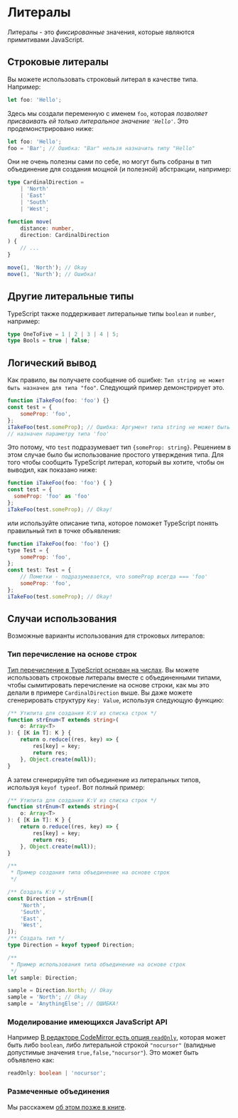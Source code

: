 # Литералы

Литералы - это _фиксированные_ значения, которые являются примитивами JavaScript.

## Строковые литералы

Вы можете использовать строковый литерал в качестве типа. Например:

```ts
let foo: 'Hello';
```

Здесь мы создали переменную с именем `foo`, которая _позволяет присваивать ей только литеральное значение `'Hello'`_. Это продемонстрировано ниже:

```ts
let foo: 'Hello';
foo = 'Bar'; // Ошибка: "Bar" нельзя назначить типу "Hello"
```

Они не очень полезны сами по себе, но могут быть собраны в тип объединение для создания мощной (и полезной) абстракции, например:

```ts
type CardinalDirection =
    | 'North'
    | 'East'
    | 'South'
    | 'West';

function move(
    distance: number,
    direction: CardinalDirection
) {
    // ...
}

move(1, 'North'); // Okay
move(1, 'Nurth'); // Ошибка!
```

## Другие литеральные типы

TypeScript также поддерживает литеральные типы `boolean` и `number`, например:

```ts
type OneToFive = 1 | 2 | 3 | 4 | 5;
type Bools = true | false;
```

## Логический вывод

Как правило, вы получаете сообщение об ошибке: `Тип string не может быть назначен для типа "foo"`. Следующий пример демонстрирует это.

```js
function iTakeFoo(foo: 'foo') {}
const test = {
    someProp: 'foo',
};
iTakeFoo(test.someProp); // Ошибка: Аргумент типа string не может быть
// назначен параметру типа 'foo'
```

Это потому, что `test` подразумевает тип `{someProp: string}`. Решением в этом случае было бы использование простого утверждения типа. Для того чтобы сообщить TypeScript литерал, который вы хотите, чтобы он выводил, как показано ниже:

```js
function iTakeFoo(foo: 'foo') { }
const test = {
  someProp: 'foo' as 'foo'
};
iTakeFoo(test.someProp); // Okay!
```

или используйте описание типа, которое поможет TypeScript понять правильный тип в точке объявления:

```js
function iTakeFoo(foo: 'foo') {}
type Test = {
    someProp: 'foo',
};
const test: Test = {
    // Пометки - подразумевается, что someProp всегда === 'foo'
    someProp: 'foo',
};
iTakeFoo(test.someProp); // Okay!
```

## Случаи использования

Возможные варианты использования для строковых литералов:

### Тип перечисление на основе строк

[Тип перечисление в TypeScript основан на числах](../enums.md). Вы можете использовать строковые литералы вместе с объединенными типами, чтобы сымитировать перечисление на основе строки, как мы это делали в примере `CardinalDirection` выше. Вы даже можете сгенерировать структуру `Key: Value`, используя следующую функцию:

```ts
/** Утилита для создания K:V из списка строк */
function strEnum<T extends string>(
    o: Array<T>
): { [K in T]: K } {
    return o.reduce((res, key) => {
        res[key] = key;
        return res;
    }, Object.create(null));
}
```

А затем сгенерируйте тип объединение из литеральных типов, используя `keyof typeof`. Вот полный пример:

```ts
/** Утилита для создания K:V из списка строк */
function strEnum<T extends string>(
    o: Array<T>
): { [K in T]: K } {
    return o.reduce((res, key) => {
        res[key] = key;
        return res;
    }, Object.create(null));
}

/**
 * Пример создания типа объединение на основе строк
 */

/** Создать K:V */
const Direction = strEnum([
    'North',
    'South',
    'East',
    'West',
]);
/** Создать тип */
type Direction = keyof typeof Direction;

/**
 * Пример использования типа объединение на основе строк
 */
let sample: Direction;

sample = Direction.North; // Okay
sample = 'North'; // Okay
sample = 'AnythingElse'; // ОШИБКА!
```

### Моделирование имеющихся JavaScript API

Например [В редакторе CodeMirror есть опция `readOnly`](https://codemirror.net/doc/manual.html#option_readOnly), которая может быть либо `boolean`, либо литеральной строкой `"nocursor"` (валидные допустимые значения `true,false,"nocursor"`). Это может быть объявлено как:

```ts
readOnly: boolean | 'nocursor';
```

### Размеченные объединения

Мы расскажем [об этом позже в книге](discriminated-unions.md).
